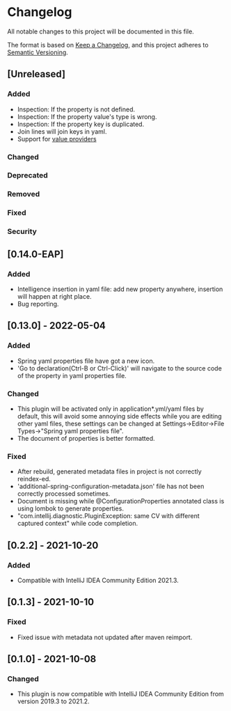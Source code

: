 # Changelog

All notable changes to this project will be documented in this file.

The format is based on [Keep a Changelog](https://keepachangelog.com), and this project adheres
to [Semantic Versioning](https://semver.org).

## [Unreleased]

### Added

- Inspection: If the property is not defined.
- Inspection: If the property value's type is wrong.
- Inspection: If the property key is duplicated.
- Join lines will join keys in yaml.
- Support
  for [value providers](https://docs.spring.io/spring-boot/docs/current/reference/html/configuration-metadata.html#configuration-metadata.manual-hints.value-providers)

### Changed

### Deprecated

### Removed

### Fixed

### Security

## [0.14.0-EAP]

### Added

- Intelligence insertion in yaml file: add new property anywhere, insertion will happen at right place.
- Bug reporting.

## [0.13.0] - 2022-05-04

### Added

- Spring yaml properties file have got a new icon.
- 'Go to declaration(Ctrl-B or Ctrl-Click)' will navigate to the source code of the property in yaml properties file.

### Changed

- This plugin will be activated only in application*.yml/yaml files by default, this will avoid some annoying side
  effects while you are editing other yaml files, these settings can be changed at Settings->Editor->File Types->"Spring
  yaml properties file".
- The document of properties is better formatted.

### Fixed

- After rebuild, generated metadata files in project is not correctly reindex-ed.
- 'additional-spring-configuration-metadata.json' file has not been correctly processed sometimes.
- Document is missing while @ConfigurationProperties annotated class is using lombok to generate properties.
- "com.intellij.diagnostic.PluginException: same CV with different captured context" while code completion.

## [0.2.2] - 2021-10-20

### Added

- Compatible with IntelliJ IDEA Community Edition 2021.3.

## [0.1.3] - 2021-10-10

### Fixed

- Fixed issue with metadata not updated after maven reimport.

## [0.1.0] - 2021-10-08

### Changed

- This plugin is now compatible with IntelliJ IDEA Community Edition from version 2019.3 to 2021.2.